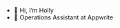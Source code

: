 - 👋 Hi, I’m Holly
- 👀 Operations Assistant at Appwrite 
<!---
HollyBarclay/HollyBarclay is a ✨ special ✨ repository because its `README.md` (this file) appears on your GitHub profile.
You can click the Preview link to take a look at your changes.
--->
